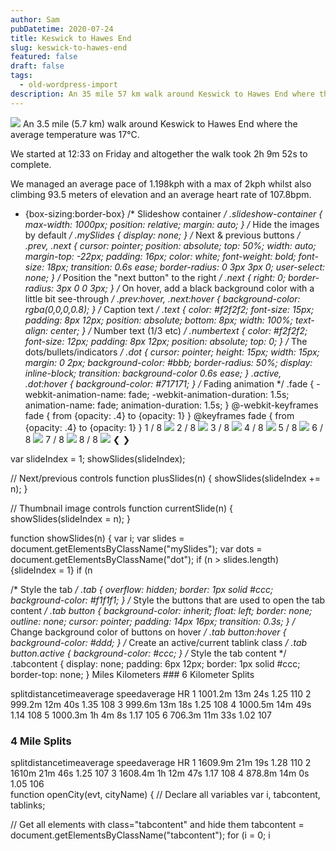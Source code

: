```yaml
---
author: Sam
pubDatetime: 2020-07-24
title: Keswick to Hawes End
slug: keswick-to-hawes-end
featured: false
draft: false
tags:
  - old-wordpress-import
description: An 35 mile 57 km walk around Keswick to Hawes End where the average temperature was 17℃...
---
```


![](https://maps.googleapis.com/maps/api/staticmap?size=600x100&maptype=roadmap&path=enc:ijflIbydRW~@U`@KLSJgA\{@f@UFkACu@OSKMOYs@IK]Co@WUGcBBOD{@\m@P_ADUAQI}@q@WYU]M]Q{@Qg@aAgEk@gAOOMEI@IFe@t@Wh@Yx@e@x@]t@k@p@k@|@CJ?Nb@|@H\@d@CTMp@OpAW|C[~AG|Ak@bFIl@WfAWxA?h@YvF?TEl@Q`GIzAYzJA~@Q`CAt@BdAK`AHX\x@hA`DNTNLRJhAZh@BRHbAfBXl@LPlDnCN^X|@HLHFD@XInAf@P@PCbCcAPOh@o@n@[~@o@hAc@JAjAJl@Tt@Pl@Xl@Rd@Jb@@NDJFJN~@nBNNRFPEPO^u@VYNINCv@?\SLSD]Is@Ba@?}@CWSy@Gg@?gDDQPU\_@VOVIRAr@Nv@DRHh@^dAl@p@d@PBb@AVBfB|@|A^VJNPJPXxAJT\f@JVZrALZTRNDv@LFDCBIEMi@CS?UHk@Nm@j@gAJ]AsBEo@@MHMUWCa@@e@FKJCBDCHBAB@?FCSHdHKd@IL]\Kb@Al@NlCAFICGOBCFAN?`@H`@OPCf@AZB^ShAOV?b@HL?l@a@`@KV?XD\H\NRPJN@TAf@JVv@l@XTPXXn@XZVPl@Vr@f@`Aj@HNVr@t@`BX`@Z\Zj@^d@j@^VHf@FlB~Bb@\l@l@v@l@TJZDjBG`AHVILQBSF}@?YVc@BOE{ADKTYN_@Jc@Fa@ByCUiDHo@Lg@DIDH?b@BNAT&key=AIzaSyAtRj1Xxwba4ONcJb1nGIi-hBTvfC7U9iI) An 3.5 mile (5.7 km) walk around Keswick to Hawes End where the average temperature was 17℃.

We started at 12:33 on Friday and altogether the walk took 2h 9m 52s to complete.

We managed an average pace of 1.198kph with a max of 2kph whilst also climbing 93.5 meters of elevation and an average heart rate of 107.8bpm.

 * {box-sizing:border-box} /* Slideshow container */ .slideshow-container { max-width: 1000px; position: relative; margin: auto; } /* Hide the images by default */ .mySlides { display: none; } /* Next & previous buttons */ .prev, .next { cursor: pointer; position: absolute; top: 50%; width: auto; margin-top: -22px; padding: 16px; color: white; font-weight: bold; font-size: 18px; transition: 0.6s ease; border-radius: 0 3px 3px 0; user-select: none; } /* Position the "next button" to the right */ .next { right: 0; border-radius: 3px 0 0 3px; } /* On hover, add a black background color with a little bit see-through */ .prev:hover, .next:hover { background-color: rgba(0,0,0,0.8); } /* Caption text */ .text { color: #f2f2f2; font-size: 15px; padding: 8px 12px; position: absolute; bottom: 8px; width: 100%; text-align: center; } /* Number text (1/3 etc) */ .numbertext { color: #f2f2f2; font-size: 12px; padding: 8px 12px; position: absolute; top: 0; } /* The dots/bullets/indicators */ .dot { cursor: pointer; height: 15px; width: 15px; margin: 0 2px; background-color: #bbb; border-radius: 50%; display: inline-block; transition: background-color 0.6s ease; } .active, .dot:hover { background-color: #717171; } /* Fading animation */ .fade { -webkit-animation-name: fade; -webkit-animation-duration: 1.5s; animation-name: fade; animation-duration: 1.5s; } @-webkit-keyframes fade { from {opacity: .4} to {opacity: 1} } @keyframes fade { from {opacity: .4} to {opacity: 1} }    1 / 8 ![](https://dgtzuqphqg23d.cloudfront.net/v-Y5r4hWJYQ_Ka0ruRGzBvEzFpyegGZgoGThQCMVeE8-1024x768.jpg)    2 / 8 ![](https://dgtzuqphqg23d.cloudfront.net/xmQy8Q-TKNd2dzcMLJT9XhNmEiF90q_KNag0mnqArQ4-1024x768.jpg)    3 / 8 ![](https://dgtzuqphqg23d.cloudfront.net/eBxGqcIn4ePKylbZcs9Ghl9aAM5iDqqx3xZn6e6zVRg-1024x768.jpg)    4 / 8 ![](https://dgtzuqphqg23d.cloudfront.net/RXeZOVrncIozZ7LmfRuiR4SAx6265B8jMEYLCatZN6E-1024x768.jpg)    5 / 8 ![](https://dgtzuqphqg23d.cloudfront.net/z8rnpmHe8CHaSYTWxW0GtFjQgfDnNC7GOrr-R2hR7aE-1024x768.jpg)    6 / 8 ![](https://dgtzuqphqg23d.cloudfront.net/5n8355TYIVBV94c_4ib5fKw_-gOw_vCeEHInghJtOsk-1024x768.jpg)    7 / 8 ![](https://dgtzuqphqg23d.cloudfront.net/Rv1DHxtcl_UH8P-ngWGmFWiIGrVIcy6_i390fUao1gw-1024x768.jpg)    8 / 8 ![](https://dgtzuqphqg23d.cloudfront.net/-US5g8jUvwnbxasJktchuT8YdcklaURVJGKeAYd_iF4-768x1024.jpg)   ❮ ❯ 
   
var slideIndex = 1;
showSlides(slideIndex);

// Next/previous controls
function plusSlides(n) {
showSlides(slideIndex += n);
}

// Thumbnail image controls
function currentSlide(n) {
showSlides(slideIndex = n);
}

function showSlides(n) {
var i;
var slides = document.getElementsByClassName("mySlides");
var dots = document.getElementsByClassName("dot");
if (n > slides.length) {slideIndex = 1}
if (n 
> 
> 
> 

 /* Style the tab */ .tab { overflow: hidden; border: 1px solid #ccc; background-color: #f1f1f1; } /* Style the buttons that are used to open the tab content */ .tab button { background-color: inherit; float: left; border: none; outline: none; cursor: pointer; padding: 14px 16px; transition: 0.3s; } /* Change background color of buttons on hover */ .tab button:hover { background-color: #ddd; } /* Create an active/current tablink class */ .tab button.active { background-color: #ccc; } /* Style the tab content */ .tabcontent { display: none; padding: 6px 12px; border: 1px solid #ccc; border-top: none; }   Miles Kilometers   ### 6 Kilometer Splits

   splitdistancetimeaverage speedaverage HR    1 1001.2m 13m 24s 1.25 110   2 999.2m 12m 40s 1.35 108   3 999.6m 13m 18s 1.25 108   4 1000.5m 14m 49s 1.14 108   5 1000.3m 1h 4m 8s 1.17 105   6 706.3m 11m 33s 1.02 107    

 ### 4 Mile Splits

   splitdistancetimeaverage speedaverage HR    1 1609.9m 21m 19s 1.28 110   2 1610m 21m 46s 1.25 107   3 1608.4m 1h 12m 47s 1.17 108   4 878.8m 14m 0s 1.05 106     
function openCity(evt, cityName) {
// Declare all variables
var i, tabcontent, tablinks;

// Get all elements with class="tabcontent" and hide them
tabcontent = document.getElementsByClassName("tabcontent");
for (i = 0; i